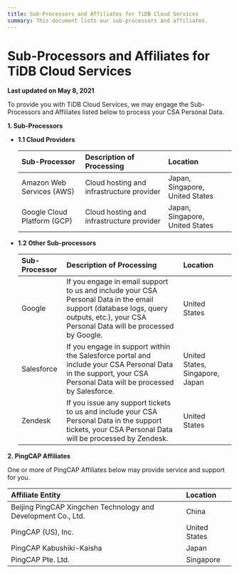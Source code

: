 ```yaml
---
title: Sub-Processors and Affiliates for TiDB Cloud Services
summary: This document lists our sub-processors and affiliates.
---
```


# Sub-Processors and Affiliates for TiDB Cloud Services

**Last updated on May 8, 2021**

To provide you with TiDB Cloud Services, we may engage the Sub-Processors and Affiliates listed below to process your CSA Personal Data.

**1. Sub-Processors**

- **1.1 Cloud Providers**

    | Sub-Processor       | Description of Processing         | Location          |
    | :------------------------------- | :-------------------- | :-------------------------------- |
    | Amazon Web Services (AWS) | Cloud hosting and infrastructure provider | Japan, Singapore, United States|
    | Google Cloud Platform (GCP)| Cloud hosting and infrastructure provider | Japan, Singapore, United States|

- **1.2 Other Sub-processors**

    | Sub-Processor       | Description of Processing         | Location          |
    | :------------------------------- | :-------------------- | :-------------------------------- |
    | Google | If you engage in email support to us and include your CSA Personal Data in the email support (database logs, query outputs, etc.), your CSA Personal Data will be processed by Google. | United States |
    | Salesforce| If you engage in support within the Salesforce portal and include your CSA Personal Data in the support, your CSA Personal Data will be processed by Salesforce. | United States, Singapore, Japan |
    | Zendesk | If you issue any support tickets to us and include your CSA Personal Data in the support tickets, your CSA Personal Data will be processed by Zendesk. | United States |

**2. PingCAP Affiliates**

One or more of PingCAP Affiliates below may provide service and support for you.

| Affiliate Entity       | Location        |
| :------------------------------- | :-------------------- |
| Beijing PingCAP Xingchen Technology and Development Co., Ltd.| China |
| PingCAP (US), Inc. | United States |
| PingCAP Kabushiki-Kaisha | Japan |
| PingCAP Pte. Ltd. | Singapore |
